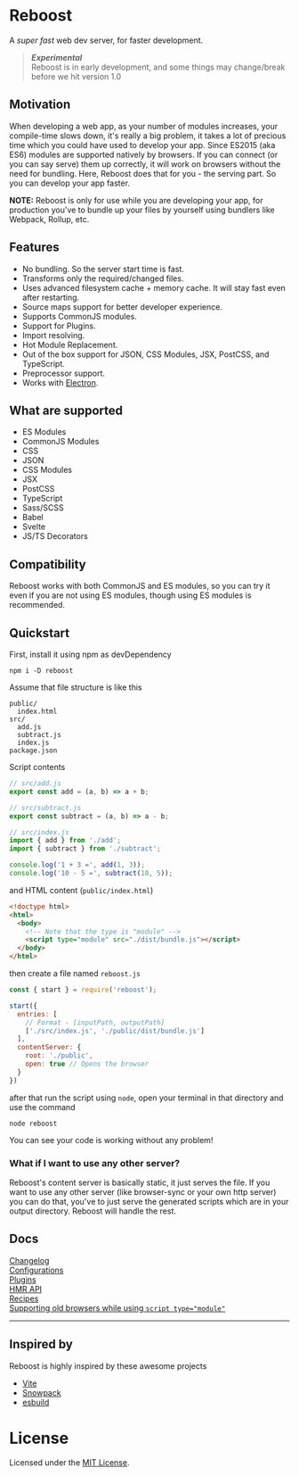 # Reboost
A *super fast* web dev server, for faster development.

> ***Experimental***\
> Reboost is in early development, and some things may
> change/break before we hit version 1.0

## Motivation
When developing a web app, as your number of modules increases,
your compile-time slows down, it's really a big problem, it takes a lot of precious
time which you could have used to develop your app. Since ES2015 (aka ES6) modules
are supported natively by browsers. If you can connect (or you can say serve) them
up correctly, it will work on browsers without the need for bundling. Here, Reboost
does that for you - the serving part. So you can develop your app faster.

**NOTE:**
Reboost is only for use while you are developing your app, for production you've to
bundle up your files by yourself using bundlers like Webpack, Rollup, etc.

## Features
- No bundling. So the server start time is fast.
- Transforms only the required/changed files.
- Uses advanced filesystem cache + memory cache. It will stay fast even after restarting.
- Source maps support for better developer experience.
- Supports CommonJS modules.
- Support for Plugins.
- Import resolving.
- Hot Module Replacement.
- Out of the box support for JSON, CSS Modules, JSX, PostCSS, and TypeScript.
- Preprocessor support.
- Works with [Electron](https://www.electronjs.org/).

## What are supported
- ES Modules
- CommonJS Modules
- CSS
- JSON
- CSS Modules
- JSX
- PostCSS
- TypeScript
- Sass/SCSS
- Babel
- Svelte
- JS/TS Decorators

## Compatibility
Reboost works with both CommonJS and ES modules, so you can try it even
if you are not using ES modules, though using ES modules is recommended.

## Quickstart
First, install it using npm as devDependency
```shell
npm i -D reboost
```
Assume that file structure is like this
```
public/
  index.html
src/
  add.js
  subtract.js
  index.js
package.json
```
Script contents
```js
// src/add.js
export const add = (a, b) => a + b;

// src/subtract.js
export const subtract = (a, b) => a - b;

// src/index.js
import { add } from './add';
import { subtract } from './subtract';

console.log('1 + 3 =', add(1, 3));
console.log('10 - 5 =', subtract(10, 5));
```
and HTML content (`public/index.html`)
```html
<!doctype html>
<html>
  <body>
    <!-- Note that the type is "module" -->
    <script type="module" src="./dist/bundle.js"></script>
  </body>
</html>
```

then create a file named `reboost.js`
```js
const { start } = require('reboost');

start({
  entries: [
    // Format - [inputPath, outputPath]
    ['./src/index.js', './public/dist/bundle.js']
  ],
  contentServer: {
    root: './public',
    open: true // Opens the browser
  }
})
```
after that run the script using `node`, open your terminal in that directory and use the command
```shell
node reboost
```
You can see your code is working without any problem!

### What if I want to use any other server?
Reboost's content server is basically static, it just serves the file. If you want
to use any other server (like browser-sync or your own http server) you can do that,
you've to just serve the generated scripts which are in your output directory.
Reboost will handle the rest.

## Docs
[Changelog](https://github.com/sarsamurmu/reboost/blob/primary/CHANGELOG.md)\
[Configurations](https://github.com/sarsamurmu/reboost/blob/primary/docs/configurations.md)\
[Plugins](https://github.com/sarsamurmu/reboost/blob/primary/docs/plugins.md)\
[HMR API](https://github.com/sarsamurmu/reboost/blob/primary/docs/hmr.md)\
[Recipes](https://github.com/sarsamurmu/reboost/blob/primary/docs/recipes.md)\
[Supporting old browsers while using `script type="module"`](https://github.com/sarsamurmu/reboost/blob/primary/docs/supporting-old-browsers.md)

---

## Inspired by
Reboost is highly inspired by these awesome projects
- [Vite](https://github.com/vuejs/vite)
- [Snowpack](https://github.com/pikapkg/snowpack)
- [esbuild](https://github.com/evanw/esbuild)

# License
Licensed under the [MIT License](https://github.com/sarsamurmu/reboost/blob/primary/LICENSE).
